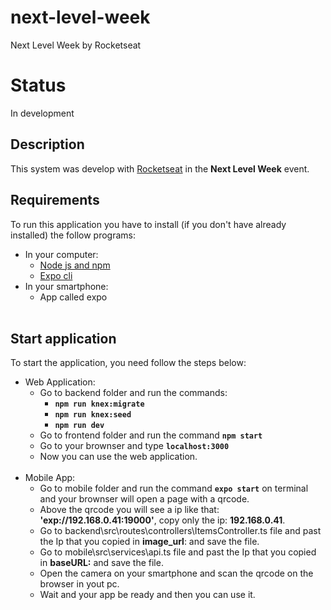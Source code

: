 # next-level-week
Next Level Week by Rocketseat

# Status
In development

## Description
This system was develop with [Rocketseat](https://rocketseat.com.br/) in the <b>Next Level Week</b> event.

## Requirements
To run this application you have to install (if you don't have already installed) the follow programs:
* In your computer:
   * [Node js and npm](https://nodejs.org/en/download/)
   * [Expo cli](https://expo.io/tools#cli)
* In your smartphone:
   * App called expo
<br></br>
## Start application
To start the application, you need follow the steps below:  
* Web Application:  
   * Go to backend folder and run the commands:
      * <b>```npm run knex:migrate```</b>
      * <b>```npm run knex:seed```</b>
      * <b>```npm run dev```</b>
   - Go to frontend folder and run the command <b>```npm start```</b>
   - Go to your brownser and type <b>```localhost:3000```</b>
   - Now you can use the web application.
<br></br>
* Mobile App:
   - Go to mobile folder and run the command <b>```expo start```</b> on terminal and your brownser will open a page with a qrcode.
   - Above the qrcode you will see a ip like that: <b>'exp://192.168.0.41:19000'</b>, copy only the ip: <b>192.168.0.41</b>.
   - Go to backend\src\routes\controllers\ItemsController.ts file and past the Ip that you copied in <b>image_url</b>: and save the file.
   - Go to mobile\src\services\api.ts file and past the Ip that you copied in <b>baseURL:</b> and save the file.
   - Open the camera on your smartphone and scan the qrcode on the browser in yout pc.
   - Wait and your app be ready and then you can use it.
   


